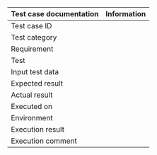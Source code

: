 | Test case documentation |   Information  |                                                                                                                            
| ----------------------- | -------------- |
| Test case ID            |                |                                                                                                                                                                                                                                                    
| Test category           |                |                                                                                                                                                                                                                                       
| Requirement             |                |                                                                                                                                                                                                              
| Test                    |                |
| Input test data         |                |
| Expected result         |                |
| Actual result           |                |
| Executed on             |                |                                                                                                                    
| Environment             |                |                                                                                                                                                                                                                                               
| Execution result        |                |                                                                                                                                                                                                                                                    
| Execution comment       |                |                                                                                                                                                                                                                                                         
